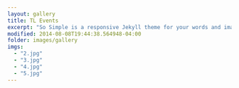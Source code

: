 ```yaml
---
layout: gallery
title: TL Events
excerpt: "So Simple is a responsive Jekyll theme for your words and images."
modified: 2014-08-08T19:44:38.564948-04:00
folder: images/gallery
imgs: 
  - "2.jpg"
  - "3.jpg"
  - "4.jpg"
  - "5.jpg"
---
```

